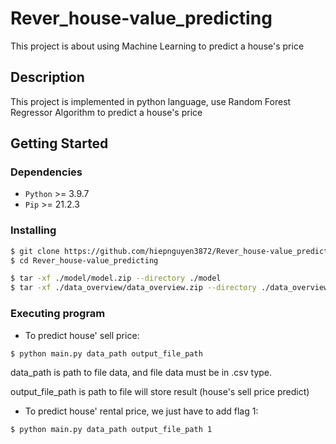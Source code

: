 # Rever_house-value_predicting

This project is about using Machine Learning to predict a house's price

## Description
This project is implemented in python language, use Random Forest Regressor Algorithm to predict a house's price

## Getting Started

### Dependencies
- `Python` >= 3.9.7
- `Pip` >= 21.2.3

### Installing

```sh
$ git clone https://github.com/hiepnguyen3872/Rever_house-value_predicting
$ cd Rever_house-value_predicting
```

```sh
$ tar -xf ./model/model.zip --directory ./model  
$ tar -xf ./data_overview/data_overview.zip --directory ./data_overview
```

### Executing program
- To predict house' sell price: 
```sh
$ python main.py data_path output_file_path
```
data_path is path to file data, and file data must be in .csv type.

output_file_path is path to file will store result (house's sell price predict)

- To predict house' rental price, we just have to add flag 1: 
```sh
$ python main.py data_path output_file_path 1
```
